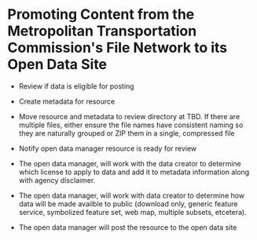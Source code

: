 # Promoting Content from the Metropolitan Transportation Commission's File Network to its Open Data Site

- Review if data is eligible for posting

- Create metadata for resource

- Move resource and metadata to review directory at TBD. If there are multiple files, either ensure the file names have consistent naming so they are naturally grouped or ZIP them in a single, compressed file

- Notify open data manager resource is ready for review

-	The open data manager, will work with the data creator to determine which license to apply to data and add it to metadata information along with agency disclaimer.

-	The open data manager, will work with data creator to determine how data will be made availble to public (download only, generic feature service, symbolized feature set, web map, multiple subsets, etcetera).

- The open data manager will post the resource to the open data site
